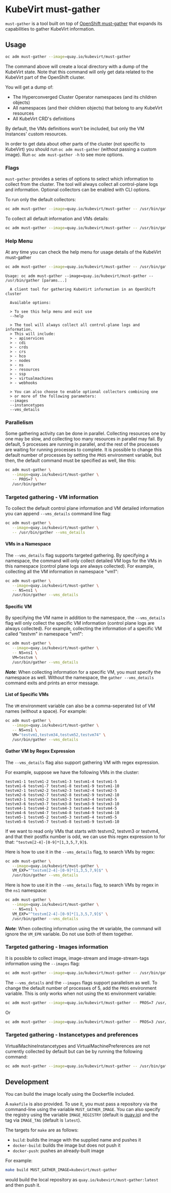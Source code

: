 # KubeVirt must-gather

`must-gather` is a tool built on top of [OpenShift must-gather](https://github.com/openshift/must-gather)
that expands its capabilities to gather KubeVirt information.

## Usage
```sh
oc adm must-gather --image=quay.io/kubevirt/must-gather
```

The command above will create a local directory with a dump of the KubeVirt state.
Note that this command will only get data related to the KubeVirt part of the OpenShift cluster.

You will get a dump of:
- The Hyperconverged Cluster Operator namespaces (and its children objects)
- All namespaces (and their children objects) that belong to any KubeVirt resources
- All KubeVirt CRD's definitions

By default, the VMs definitions won't be included, but only the VM Instances' custom resources.

In order to get data about other parts of the cluster (not specific to KubeVirt) you should
run `oc adm must-gather` (without passing a custom image). Run `oc adm must-gather -h` to see more options.

### Flags

`must-gather` provides a series of options to select which information to
collect from the cluster. The tool will always collect all control-plane logs and information.
Optional collectors can be enabled with CLI options.


To run only the default collectors:
```sh
oc adm must-gather --image=quay.io/kubevirt/must-gather -- /usr/bin/gather
```

To collect all default information and VMs details:
```sh
oc adm must-gather --image=quay.io/kubevirt/must-gather -- /usr/bin/gather --vms_details
```

### Help Menu

At any time you can check the help menu for usage details of the KubeVirt must-gather

```sh
oc adm must-gather --image=quay.io/kubevirt/must-gather -- /usr/bin/gather --help
```

```
Usage: oc adm must-gather --image=quay.io/kubevirt/must-gather -- /usr/bin/gather [params...]

  A client tool for gathering KubeVirt information in an OpenShift cluster

  Available options:

  > To see this help menu and exit use
  --help

  > The tool will always collect all control-plane logs and information.
  > This will include:
  > - apiservices
  > - cdi
  > - crds
  > - crs
  > - hco
  > - nodes
  > - ns
  > - resources
  > - ssp
  > - virtualmachines
  > - webhooks

  > You can also choose to enable optional collectors combining one
  > or more of the following parameters:
  --images
  --instancetypes
  --vms_details
```

### Parallelism
Some gathering activity can be done in parallel. Collecting resources one by one may be slow, and collecting too many 
resources in parallel may fail. By default, 5 processes are running in parallel, and the rest of the processes are 
waiting for running processes to complete. It is possible to change this default number of processes by setting the
`PROS` environment variable, but then, the default command must be specified as well, like this:

```sh
oc adm must-gather \
   --image=quay.io/kubevirt/must-gather \
   -- PROS=7 \
   /usr/bin/gather
```

### Targeted gathering - VM information

To collect the default control plane information and VM detailed information you can append `--vms_details` command line flag:
```sh
oc adm must-gather \
   --image=quay.io/kubevirt/must-gather \
   -- /usr/bin/gather --vms_details
```

#### VMs in a Namespace
The `--vms_details` flag supports targeted gathering. By specifying a namespace, the command will only collect detailed VM logs for the VMs in this namespace (control plane logs are always collected). For example, collecting all the VM information in namespace "vm1":
```sh
oc adm must-gather \
   --image=quay.io/kubevirt/must-gather \
   -- NS=ns1 \
   /usr/bin/gather --vms_details
```

#### Specific VM
By specifying the VM name in addition to the namespace, the `--vms_details` flag will only collect the specific
VM information (control plane logs are always collected). For example, collecting the information of a specific VM called "testvm" in namespace "vm1":
```sh
oc adm must-gather \
   --image=quay.io/kubevirt/must-gather \
   -- NS=ns1 \
   VM=testvm \
   /usr/bin/gather --vms_details
```
***Note***: When collecting information for a specific VM, you must specify the namespace as well. Without the namespace,
the `gather --vms_details` command exits and prints an error message.

#### List of Specific VMs
The `VM` environment variable can also be a comma-seperated list of VM names (without a space). For example:
```sh
oc adm must-gather \
   --image=quay.io/kubevirt/must-gather \
   -- NS=ns1 \
   VM="testvm1,testvm34,testvm52,testvm74" \
   /usr/bin/gather --vms_details
```
#### Gather VM by Regex Expression
The `--vms_details` flag also support gathering VM with regex expression.

For example, suppose we have the following VMs in the cluster:
```
testvm1-1 testvm1-2 testvm1-3 testvm1-4 testvm1-5  
testvm1-6 testvm1-7 testvm1-8 testvm1-9 testvm1-10
testvm2-1 testvm2-2 testvm2-3 testvm2-4 testvm2-5 
testvm2-6 testvm2-7 testvm2-8 testvm2-9 testvm2-10
testvm3-1 testvm3-2 testvm3-3 testvm3-4 testvm3-5
testvm3-6 testvm3-7 testvm3-8 testvm3-9 testvm3-10
testvm4-1 testvm4-2 testvm4-3 testvm4-4 testvm4-5
testvm4-6 testvm4-7 testvm4-8 testvm4-9 testvm4-10
testvm5-1 testvm5-2 testvm5-3 testvm5-4 testvm5-5 
testvm5-6 testvm5-7 testvm5-8 testvm5-9 testvm5-10
```

If we want to read only VMs that starts with testvm2, testvm3 or testvm4, and that their postfix number is odd, we can use this regex expression to for that: `^testvm[2-4]-[0-9]*[1,3,5,7,9]$`.

Here is how to use it in the `--vms_details` flag, to search VMs by regex:
```sh
oc adm must-gather \
   --image=quay.io/kubevirt/must-gather \
   VM_EXP="^testvm[2-4]-[0-9]*[1,3,5,7,9]$" \
   /usr/bin/gather --vms_details
```

Here is how to use it in the `--vms_details` flag, to search VMs by regex in the `ns1` namespace:
```sh
oc adm must-gather \
   --image=quay.io/kubevirt/must-gather \
   -- NS=ns1 \
   VM_EXP="^testvm[2-4]-[0-9]*[1,3,5,7,9]$" \
   /usr/bin/gather --vms_details
```

***Note***: When collecting information using the `VM` variable, the command will ignore the `VM_EPR` variable. Do not use both of them together.


### Targeted gathering - Images information

It is possible to collect image, image-stream and image-stream-tags information using the `--images` flag:
```sh
oc adm must-gather --image=quay.io/kubevirt/must-gather -- /usr/bin/gather --images
```

The `--vms_details` and the `--images` flags support parallelism as well. To change the default number of processes of 5, add the
`PROS` environment variable. This is only works when not using the `NS` environment variable:
```sh
oc adm must-gather --image=quay.io/kubevirt/must-gather -- PROS=7 /usr/bin/gather --vms_details
```
Or
```sh
oc adm must-gather --image=quay.io/kubevirt/must-gather -- PROS=3 /usr/bin/gather --images
```

### Targeted gathering - Instancetypes and preferences

VirtualMachineInstancetypes and VirtualMachinePreferences are not currently collected by default but can be
by running the following command:

```sh
oc adm must-gather --image=quay.io/kubevirt/must-gather -- /usr/bin/gather --instancetypes
```

## Development
You can build the image locally using the Dockerfile included.

A `makefile` is also provided. To use it, you must pass a repository via the command-line using the variable `MUST_GATHER_IMAGE`.
You can also specify the registry using the variable `IMAGE_REGISTRY` (default is [quay.io](https://quay.io)) and the tag via `IMAGE_TAG` (default is `latest`).

The targets for `make` are as follows:
- `build`: builds the image with the supplied name and pushes it
- `docker-build`: builds the image but does not push it
- `docker-push`: pushes an already-built image

For example:
```sh
make build MUST_GATHER_IMAGE=kubevirt/must-gather
```
would build the local repository as `quay.io/kubevirt/must-gather:latest` and then push it.

